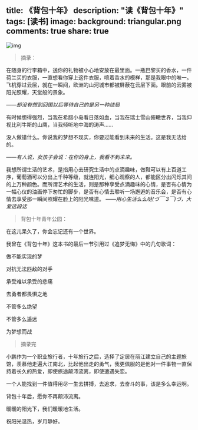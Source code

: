 title: 《背包十年》
description: "读《背包十年》"
tags: [读书]
image:
background: triangular.png
comments: true
share: true
---

![img]()

>摘录：

在随身的行李箱中，送你的礼物被小心地安放在最里面。一瓶巴黎买的香水，一件荷兰买的衣服，一直想看你穿上这件衣服，喷着香水的模样，那是我眼中的唯一。飞机穿过云层，就在一瞬间，欧洲的山河城市都被屏蔽在云层下面。眼前的云雾被阳光照耀，天堂般的景象。

*——却没有想到回国以后等待自己的是另一种结局*

有时候想得强烈，当我在希腊小岛看日落如血，当我在瑞士雪山俯瞰世界，当我仰视比利牛斯的山鹰，当我倾听地中海的涛声……

没人做错什么。你说我的梦想不现实，你要过能看到未来的生活。这是我无法给的。

*——有人说，女孩子会说：在你的身上，我看不到未来。*

我想所谓生活的艺术，是指用心去研究生活中的点滴趣味，做鞋可以有上百道工序，葡萄酒可以分出上千种等级，就连阳光，细心观察的人，都能区分出闪烁其间的上万种颜色。而所谓艺术的生活，则是那种享受点滴趣味的心情，是否有心情为一幅心仪的油画停下匆忙的脚步，是否有心情去聆听一场邂逅的音乐会，是否有心情去享受那一瞬间照耀在脸上的阳光味道。
*——用心生活么么哒(づ￣ 3￣)づ，大爱这段话*

>背包十年青年公园：

在这儿呆久了，你会忘记还有一个世界。

我曾在《背包十年》这本书的最后一节引用过《追梦无悔》中的几句歌词：

做不能实现的梦

对抗无法匹敌的对手

承受难以承受的悲痛

去勇者都畏惧之地

不管多么绝望

不管多么遥远

为梦想而战

>摘录完

小鹏作为一个职业旅行者，十年旅行之后，选择了定居在丽江建立自己的主题旅馆，羡慕他走遍大江南北，比起他出走的勇气，我更佩服的是他对一件事物一直保持着长久的热爱，即使旅途颠沛流离，即使遭遇失恋。

一个人能找到一件值得用尽一生去拼搏，去追求，去奋斗的事，该是多么幸运啊。

背包十年后，愿你不再颠沛流离。

暖暖的阳光下，我们暖暖地生活。

祝阳光温热，岁月静好。